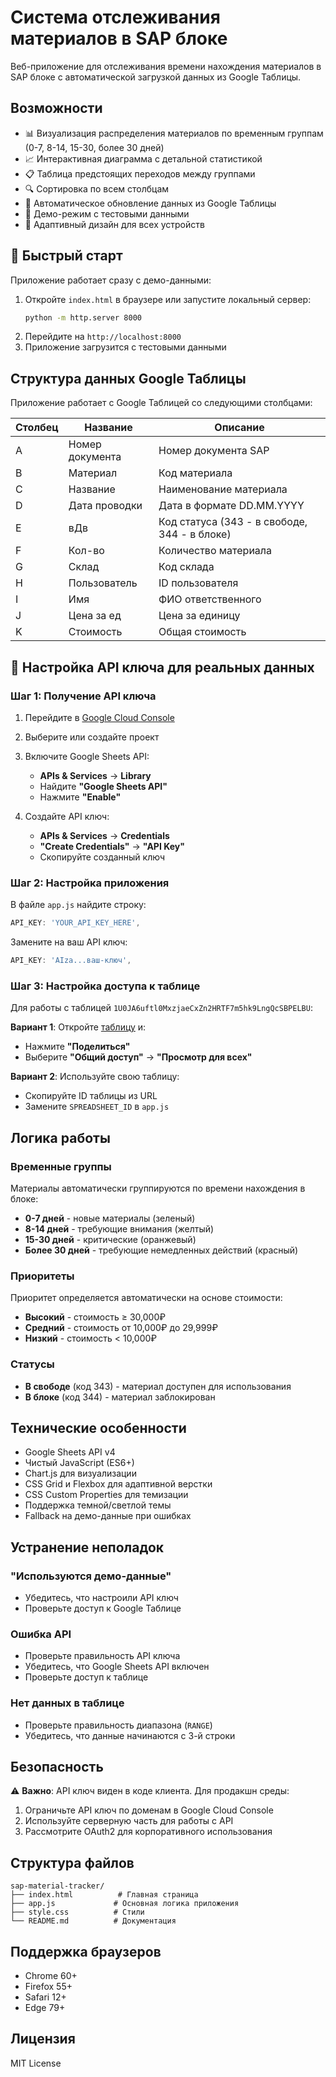 # Система отслеживания материалов в SAP блоке

Веб-приложение для отслеживания времени нахождения материалов в SAP блоке с автоматической загрузкой данных из Google Таблицы.

## Возможности

- 📊 Визуализация распределения материалов по временным группам (0-7, 8-14, 15-30, более 30 дней)
- 📈 Интерактивная диаграмма с детальной статистикой
- 📋 Таблица предстоящих переходов между группами
- 🔍 Сортировка по всем столбцам
- 🔄 Автоматическое обновление данных из Google Таблицы
- 🚀 Демо-режим с тестовыми данными
- 📱 Адаптивный дизайн для всех устройств

## 🚀 Быстрый старт

Приложение работает сразу с демо-данными:

1. Откройте `index.html` в браузере или запустите локальный сервер:
   ```bash
   python -m http.server 8000
   ```
2. Перейдите на `http://localhost:8000`
3. Приложение загрузится с тестовыми данными

## Структура данных Google Таблицы

Приложение работает с Google Таблицей со следующими столбцами:

| Столбец | Название | Описание |
|---------|----------|----------|
| A | Номер документа | Номер документа SAP |
| B | Материал | Код материала |
| C | Название | Наименование материала |
| D | Дата проводки | Дата в формате DD.MM.YYYY |
| E | вДв | Код статуса (343 - в свободе, 344 - в блоке) |
| F | Кол-во | Количество материала |
| G | Склад | Код склада |
| H | Пользователь | ID пользователя |
| I | Имя | ФИО ответственного |
| J | Цена за ед | Цена за единицу |
| K | Стоимость | Общая стоимость |

## 🔑 Настройка API ключа для реальных данных

### Шаг 1: Получение API ключа

1. Перейдите в [Google Cloud Console](https://console.cloud.google.com/)
2. Выберите или создайте проект
3. Включите Google Sheets API:
   - **APIs & Services** → **Library**
   - Найдите **"Google Sheets API"**
   - Нажмите **"Enable"**

4. Создайте API ключ:
   - **APIs & Services** → **Credentials**
   - **"Create Credentials"** → **"API Key"**
   - Скопируйте созданный ключ

### Шаг 2: Настройка приложения

В файле `app.js` найдите строку:
```javascript
API_KEY: 'YOUR_API_KEY_HERE',
```

Замените на ваш API ключ:
```javascript
API_KEY: 'AIza...ваш-ключ',
```

### Шаг 3: Настройка доступа к таблице

Для работы с таблицей `1U0JA6uftl0MxzjaeCxZn2HRTF7m5hk9LngQcSBPELBU`:

**Вариант 1**: Откройте [таблицу](https://docs.google.com/spreadsheets/d/1U0JA6uftl0MxzjaeCxZn2HRTF7m5hk9LngQcSBPELBU/edit) и:
- Нажмите **"Поделиться"**
- Выберите **"Общий доступ"** → **"Просмотр для всех"**

**Вариант 2**: Используйте свою таблицу:
- Скопируйте ID таблицы из URL
- Замените `SPREADSHEET_ID` в `app.js`

## Логика работы

### Временные группы

Материалы автоматически группируются по времени нахождения в блоке:
- **0-7 дней** - новые материалы (зеленый)
- **8-14 дней** - требующие внимания (желтый)
- **15-30 дней** - критические (оранжевый)
- **Более 30 дней** - требующие немедленных действий (красный)

### Приоритеты

Приоритет определяется автоматически на основе стоимости:
- **Высокий** - стоимость ≥ 30,000₽
- **Средний** - стоимость от 10,000₽ до 29,999₽
- **Низкий** - стоимость < 10,000₽

### Статусы

- **В свободе** (код 343) - материал доступен для использования
- **В блоке** (код 344) - материал заблокирован

## Технические особенности

- Google Sheets API v4
- Чистый JavaScript (ES6+)
- Chart.js для визуализации
- CSS Grid и Flexbox для адаптивной верстки
- CSS Custom Properties для темизации
- Поддержка темной/светлой темы
- Fallback на демо-данные при ошибках

## Устранение неполадок

### "Используются демо-данные"
- Убедитесь, что настроили API ключ
- Проверьте доступ к Google Таблице

### Ошибка API
- Проверьте правильность API ключа
- Убедитесь, что Google Sheets API включен
- Проверьте доступ к таблице

### Нет данных в таблице
- Проверьте правильность диапазона (`RANGE`)
- Убедитесь, что данные начинаются с 3-й строки

## Безопасность

⚠️ **Важно**: API ключ виден в коде клиента. Для продакшн среды:

1. Ограничьте API ключ по доменам в Google Cloud Console
2. Используйте серверную часть для работы с API
3. Рассмотрите OAuth2 для корпоративного использования

## Структура файлов

```
sap-material-tracker/
├── index.html          # Главная страница
├── app.js             # Основная логика приложения
├── style.css          # Стили
└── README.md          # Документация
```

## Поддержка браузеров

- Chrome 60+
- Firefox 55+
- Safari 12+
- Edge 79+

## Лицензия

MIT License 